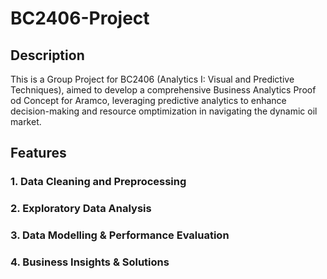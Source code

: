 # BC2406-Project

## Description

This is a Group Project for BC2406 (Analytics I: Visual and Predictive Techniques), aimed to develop a comprehensive Business Analytics Proof od Concept for Aramco, leveraging predictive analytics to enhance decision-making and resource omptimization in navigating the dynamic oil market. 

## Features

### 1. Data Cleaning and Preprocessing
### 2. Exploratory Data Analysis
### 3. Data Modelling & Performance Evaluation
### 4. Business Insights & Solutions
